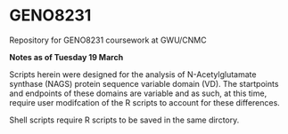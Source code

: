 # GENO8231
Repository for GENO8231 coursework at GWU/CNMC

**Notes as of Tuesday 19 March**

Scripts herein were designed for the analysis of N-Acetylglutamate synthase (NAGS) protein sequence variable domain (VD). The startpoints and endpoints of these domains are variable and as such, at this time, require user modifcation of the R scripts to account for these differences. 

Shell scripts require R scripts to be saved in the same dirctory. 
